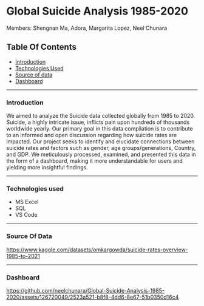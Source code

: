 # Global Suicide Analysis 1985-2020
Members:  Shengnan Ma, Adora, Margarita Lopez, Neel Chunara 

## Table Of Contents

 * [Introduction](#Introduction)
 * [Technologies Used](#Technologies-Used)
 * [Source of data](#Source-of-data)
 * [Dashboard](#Dashboard)

______________________________________________


### Introduction

We aimed to analyze the Suicide data collected globally from 1985 to 2020. Suicide, a highly intricate issue, inflicts pain upon hundreds of thousands worldwide yearly. Our primary goal in this data compilation is to contribute to an informed and open discussion regarding how suicide rates are impacted. Our project seeks to identify and elucidate connections between suicide rates and factors such as gender, age groups/generations, Country, and GDP. We meticulously processed, examined, and presented this data in the form of a dashboard, making it more understandable for users and yielding more insightful findings.


_______________________________________________

### Technologies used

* MS Excel
* SQL
* VS Code

_______________________________________________

### Source Of Data

https://www.kaggle.com/datasets/omkargowda/suicide-rates-overview-1985-to-2021

_______________________________________________

### Dashboard

https://github.com/neelchunara/Global-Suicide-Analysis-1985-2020/assets/126720049/2523a521-b8f8-4dd6-8e67-51b0350d16c4


  
